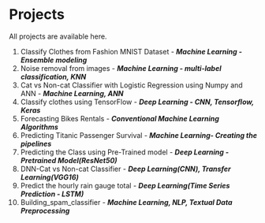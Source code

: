 # Projects
All projects are available here. 
1. Classify Clothes from Fashion MNIST Dataset - ***Machine Learning - Ensemble modeling***
2. Noise removal from images - ***Machine Learning - multi-label classification, KNN***
3. Cat vs Non-cat Classifier with Logistic Regression using Numpy and ANN - ***Machine Learning, ANN***
4. Classify clothes using TensorFlow - ***Deep Learning - CNN, Tensorflow, Keras***
5. Forecasting Bikes Rentals - ***Conventional Machine Learning Algorithms***
6. Predicting Titanic Passenger Survival - ***Machine Learning- Creating the pipelines***
7. Predicting the Class using Pre-Trained model - ***Deep Learning - Pretrained Model(ResNet50)***
8. DNN-Cat vs Non-cat Classifier - ***Deep Learning(CNN), Transfer Learning(VGG16)***
9. Predict the hourly rain gauge total - ***Deep Learning(Time Series Prediction - LSTM)***
10. Building_spam_classifier - ***Machine Learning, NLP, Textual Data Preprocessing***

